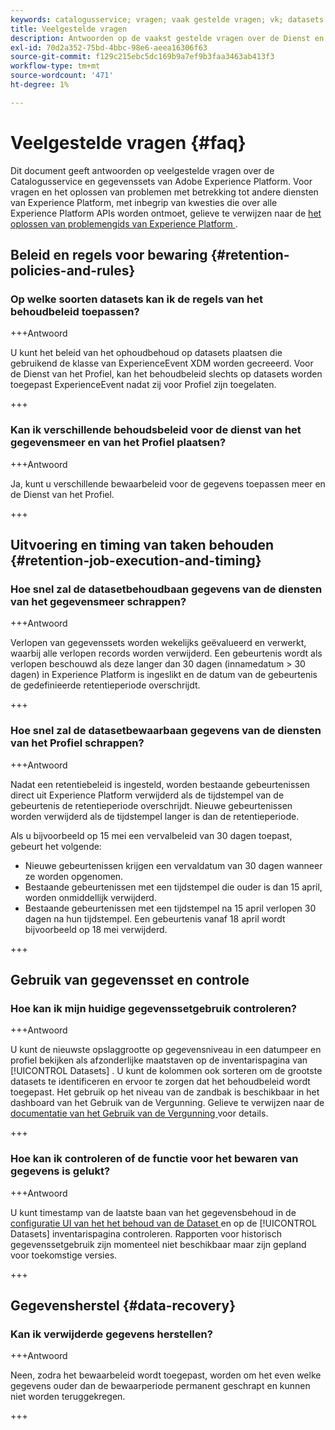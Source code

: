 ```yaml
---
keywords: catalogusservice; vragen; vaak gestelde vragen; vk; datasets faq
title: Veelgestelde vragen
description: Antwoorden op de vaakst gestelde vragen over de Dienst en datasets van de Catalogus van Adobe Experience Platform.
exl-id: 70d2a352-75bd-4bbc-98e6-aeea16306f63
source-git-commit: f129c215ebc5dc169b9a7ef9b3faa3463ab413f3
workflow-type: tm+mt
source-wordcount: '471'
ht-degree: 1%

---
```


# Veelgestelde vragen {#faq}

Dit document geeft antwoorden op veelgestelde vragen over de Catalogusservice en gegevenssets van Adobe Experience Platform. Voor vragen en het oplossen van problemen met betrekking tot andere diensten van Experience Platform, met inbegrip van kwesties die over alle Experience Platform APIs worden ontmoet, gelieve te verwijzen naar de [ het oplossen van problemengids van Experience Platform ](../landing/troubleshooting.md).

## Beleid en regels voor bewaring {#retention-policies-and-rules}

### Op welke soorten datasets kan ik de regels van het behoudbeleid toepassen?

+++Antwoord

U kunt het beleid van het ophoudbehoud op datasets plaatsen die gebruikend de klasse van ExperienceEvent XDM worden gecreeerd. Voor de Dienst van het Profiel, kan het behoudbeleid slechts op datasets worden toegepast ExperienceEvent nadat zij voor Profiel zijn toegelaten.

+++

### Kan ik verschillende behoudsbeleid voor de dienst van het gegevensmeer en van het Profiel plaatsen?

+++Antwoord

Ja, kunt u verschillende bewaarbeleid voor de gegevens toepassen meer en de Dienst van het Profiel.

+++

## Uitvoering en timing van taken behouden {#retention-job-execution-and-timing}

### Hoe snel zal de datasetbehoudbaan gegevens van de diensten van het gegevensmeer schrappen?

+++Antwoord

Verlopen van gegevenssets worden wekelijks geëvalueerd en verwerkt, waarbij alle verlopen records worden verwijderd. Een gebeurtenis wordt als verlopen beschouwd als deze langer dan 30 dagen (innamedatum > 30 dagen) in Experience Platform is ingeslikt en de datum van de gebeurtenis de gedefinieerde retentieperiode overschrijdt.

+++

### Hoe snel zal de datasetbewaarbaan gegevens van de diensten van het Profiel schrappen?

+++Antwoord

Nadat een retentiebeleid is ingesteld, worden bestaande gebeurtenissen direct uit Experience Platform verwijderd als de tijdstempel van de gebeurtenis de retentieperiode overschrijdt. Nieuwe gebeurtenissen worden verwijderd als de tijdstempel langer is dan de retentieperiode.

Als u bijvoorbeeld op 15 mei een vervalbeleid van 30 dagen toepast, gebeurt het volgende:

- Nieuwe gebeurtenissen krijgen een vervaldatum van 30 dagen wanneer ze worden opgenomen.
- Bestaande gebeurtenissen met een tijdstempel die ouder is dan 15 april, worden onmiddellijk verwijderd.
- Bestaande gebeurtenissen met een tijdstempel na 15 april verlopen 30 dagen na hun tijdstempel. Een gebeurtenis vanaf 18 april wordt bijvoorbeeld op 18 mei verwijderd.

+++

## Gebruik van gegevensset en controle

### Hoe kan ik mijn huidige gegevenssetgebruik controleren?

+++Antwoord

U kunt de nieuwste opslaggrootte op gegevensniveau in een datumpeer en profiel bekijken als afzonderlijke maatstaven op de inventarispagina van [!UICONTROL Datasets] . U kunt de kolommen ook sorteren om de grootste datasets te identificeren en ervoor te zorgen dat het behoudbeleid wordt toegepast. Het gebruik op het niveau van de zandbak is beschikbaar in het dashboard van het Gebruik van de Vergunning. Gelieve te verwijzen naar de [ documentatie van het Gebruik van de Vergunning ](../dashboards/guides/license-usage.md) voor details.

+++

### Hoe kan ik controleren of de functie voor het bewaren van gegevens is gelukt?

+++Antwoord

U kunt timestamp van de laatste baan van het gegevensbehoud in de [ configuratie UI van het het behoud van de Dataset ](./datasets/user-guide.md#data-retention-policy) en op de [!UICONTROL Datasets] inventarispagina controleren. Rapporten voor historisch gegevenssetgebruik zijn momenteel niet beschikbaar maar zijn gepland voor toekomstige versies.

+++

## Gegevensherstel {#data-recovery}

### Kan ik verwijderde gegevens herstellen?

+++Antwoord

Neen, zodra het bewaarbeleid wordt toegepast, worden om het even welke gegevens ouder dan de bewaarperiode permanent geschrapt en kunnen niet worden teruggekregen.

+++
